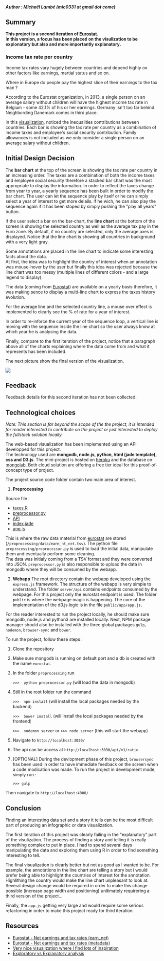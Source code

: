 ##### Author : Michaël Lambé (mic0331 at gmail dot come)
## Summary
**This project is a second iteration of [Eurostat](https://github.com/mic0331/eurostat).  
In this version, a focus has been placed on the visulization to be explonatory but also and more importantly explanatory.**
### Income tax rate per country
Income tax rates vary hugely between countries and depend highly on other factors like earnings, martial status and so on.

Where in Europe do people pay the highest slice of their earnings to the tax man ?

According to the Eurostat organization, in 2013, a single person on an average salary without children will have the highest income tax rate in Belgium - some 42.1% of his or her earnings. Germany isn't too far behind. Neighbording Danemark comes in third place.

In this [visualization](https://serene-cliffs-1778.herokuapp.com/), noticed the inequalities contributions between countries. Each bar is showing the tax rate per country as a combination of income taxes and employee's social security contribution. Family allowances is not included as we only consider a single person on an average salary without children.
## Initial Design Decision
The **bar chart** at the top of the screen is showing the tax rate per country in an increasing order.  The taxes are a combination of both the income taxes and employee social security therefore a stacked bar chart was the most appropriate to display the information.
In order to reflect the taxes change from year to year, a yearly sequence has been built in order to modify the bar chart.  The user can let the sequence play by itself or he can simply select a year of interest to get more delails.
If he wich, he can also play the sequence again if it has been stoped by simply pushing the "play all years" button.

If the user select a bar on the bar-chart, the **line chart** at the bottom of the screen is showing the selected country as well as the average tax pay in the Euro zone.
By default, if no country are selected, only the average axes is displayed. Notice that the line chart is showing all countries in background with a very light gray.

Some annotations are placed in the line chart to indicate some interesting facts about the data.  
At first, the idea was to highlight the country of interest when an annotation was mouse-hover by the user but finally this idea was rejected because the line chart was too messy (multiple lines of different colors - and a large legend to display).

The data (coming from [Eurostat](http://appsso.eurostat.ec.europa.eu/nui/show.do?dataset=earn_nt_net&lang=en)) are available on a yearly basis therefore, it was making sence to display a multi-line chart to express the taxes history evolution.

For the average line and the selected country line, a mouse over effect is implemented to clearly see the % of rate for a year of interest.

In order to re-inforce the current year of the sequence loop, a vertical line is moving with the sequence inside the line chart so the user always know at which year he is analysing the data.

Finally, compare to the first iteration of the project, notice that a paragraph above all of the charts explaining where the data come from and what it represents has been included.

The next picture show the final version of the visualization.

![](./public/pictures/UI_v1.png)

## Feedback

Feedback details for this second iteration has not been collected.

## Technological choices

*Note: This section is far beyond the scope of the the project, it is intended for reader interested to contribute on the project or just interested to deploy the fullstack solution locally.*

The web-based visualization has been implemented using an API developped for this project.  
The technology used are **mongodb, node.js, python, html (jade template), css and D3.js**.
The mini-project is hosted on [heroku](https://www.heroku.com/) and the database on [mongolab](https://mongolab.com/).  Both cloud solution are offering a free tier ideal for this proof-of-concept type of project.

The project source code folder contain two main area of interest.

1. **Preprocessing**

Source file :
* [taxes.R](https://github.com/mic0331/eurostatV2/blob/master/exploration/taxes.R)
* [preprocessor.py](https://github.com/mic0331/eurostat/blob/master/preprocessing/preprocessor.py)
* [API](https://github.com/mic0331/eurostat/tree/master/server/api/eurostat)
* [index.jade](https://github.com/mic0331/eurostat/blob/master/server/views/index.jade)
* [app.js](https://github.com/mic0331/eurostat/blob/master/public/app/app.js)

This is where the raw data material from [eurostat](http://appsso.eurostat.ec.europa.eu/nui/show.do?dataset=earn_nt_net&lang=en) are stored (`/proprocessing/data/earn_nt_net.tsv`). The python file `preprocessing/preprocessor.py` is used to load the initial data, manipulate them and eventually perform some cleaning.  
The data was initialy coming from a TSV format and they were converted into JSON. `preprocessor.py` is also responsible to upload the data in mongodb where they will be consumed by the webapp.

2. **Webapp**
The root directory contain the webapp developed using the `express.js` framework. The structure of the webapp is very simple to understand.  The folder `server/api` contains endpoints consumed by the webpage.  For this project only the eurostat endpoint is used.  The folder `public` is where the webpage magic is happening.  The core of the implementation of the d3.js logic is in the file `public/app/app.js`.

For the reader interested to run the project locally, he should make sure mongodb, node.js and python3 are installed locally.
Next, NPM package manager should also be installed with the three global 
packages `gulp`, `nodemon`, `browser-sync` and `bower`.

To run the project, follow these steps :

1. Clone the repository

2. Make sure mongodb is running on default port and a db is created with the name `eurostat`.

3. In the folder `proprocessing` run 

    `>>>  python preprocessor.py`
    (will load the data in mongodb)

4. Still in the root folder run the command

    `>>>  npm inslall`
    (will install the local packages needed by the backend)

    `>>>  bower install`
    (will install the local packages needed by the frontend)

    `>>>  nodemon server`
    or
    `>>> node server`
    (this will start the webapp)

5. Navigate to `http://localhost:3030/`

6. The api can be access at `http://localhost:3030/api/v1/ratio`.

7. [OPTIONAL] During the devlopment phase of this project, `browsersync` has been used in order to have immediate feedback on the screen when a code modication was made. To run the project in development mode, simply run :

    `>>> gulp`

Then navigate to `http://localhost:4000/`

## Conclusion
Finding an interesting data set and a story it tells can be the most difficult part of producing an infographic or data visualization.

The first iteration of this project was clearly failing in the "explanatory" part of the visulization.  The process of finding a story and telling it is really something complex to put in place.
I had to spend several days manipulating the data and exploring them using R in order to find something interesting to tell.

The final visualization is clearly better but not as good as I wanted to be.  For example, the annotations in the line chart are telling a story but i would prefer being able to highlight the countries of interest for the annotation.  
Highlithing the country would make the line chart unpleasant to look at.  Several design change would be required in order to make this change possible (increase page width and positioning) unltimately requirering a third version of the project...  

Finally, the `app.js` getting very large and would require some serious refactoring in order to make this project ready for third iteration.  
## Resources
* [Eurostat - Net earnings and tax rates (earn_net)](http://appsso.eurostat.ec.europa.eu/nui/show.do?dataset=earn_nt_net&lang=en)
* [Eurostat - Net earnings and tax rates (metadata)](http://ec.europa.eu/eurostat/cache/metadata/en/earn_net_esms.htm)
* [Very nice visualization where I find lots of inspiration](http://www.nytimes.com/interactive/2013/03/29/sports/baseball/Strikeouts-Are-Still-Soaring.html?ref=baseball&_r=1&)
* [Exploratory vs Explanatory analysis](http://www.storytellingwithdata.com/2014/04/exploratory-vs-explanatory-analysis.html)